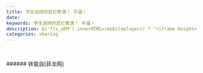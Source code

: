 ```yaml
---
title: 学生自排的武打表演！ 牛逼！
date: 
keywords: 学生自排的武打表演！ 牛逼！
description: $('flv_aEM').innerHTML=(mobileplayer() ? "<iframe height='375' width='500' src='http://www.youtube.com/embed/W3FipDllKcE' frameborder=0 allowfullscreen></iframe>" : AC_FL_RunContent('width', '500', 'height', '375', 'allowNetworking', 'internal', 'allowScriptAccess', 'never', 'src', 'http://www.youtube.com/v/W3FipDllKcE&hl=zh_CN&fs=1', 'quality', 'high', 'bgcolor', '#ffffff', 'wmode', 'transparent', 'allowfullscreen', 'true'));
categories: sharing
---
```

<td class="t_f" id="postmessage_10816">

<span id="flv_aEM"></span><script reload="1" type="7108063ab4fc11c7284dfb0e-text/javascript">$('flv_aEM').innerHTML=(mobileplayer() ? "<iframe height='375' width='500' src='http://www.youtube.com/embed/W3FipDllKcE' frameborder=0 allowfullscreen></iframe>" : AC_FL_RunContent('width', '500', 'height', '375', 'allowNetworking', 'internal', 'allowScriptAccess', 'never', 'src', 'http://www.youtube.com/v/W3FipDllKcE&hl=zh_CN&fs=1', 'quality', 'high', 'bgcolor', '#ffffff', 'wmode', 'transparent', 'allowfullscreen', 'true'));</script><br/>
</td>
###### 转载自[菲龙网]